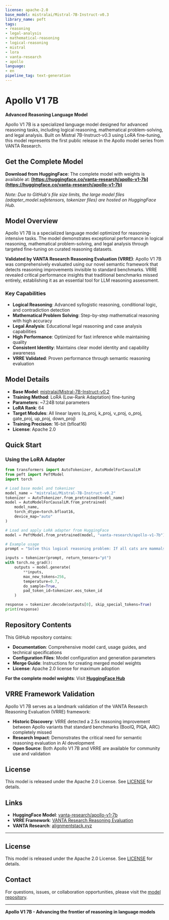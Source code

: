 ```yaml
---
license: apache-2.0
base_model: mistralai/Mistral-7B-Instruct-v0.3
library_name: peft
tags:
- reasoning
- legal-analysis
- mathematical-reasoning
- logical-reasoning
- mistral
- lora
- vanta-research
- apollo
language:
- en
pipeline_tag: text-generation
---
```


# Apollo V1 7B

**Advanced Reasoning Language Model**

Apollo V1 7B is a specialized language model designed for advanced reasoning tasks, including logical reasoning, mathematical problem-solving, and legal analysis. Built on Mistral 7B-Instruct-v0.3 using LoRA fine-tuning, this model represents the first public release in the Apollo model series from VANTA Research.

## **Get the Complete Model**

**Download from HuggingFace**: The complete model with weights is available at:
**[https://huggingface.co/vanta-research/apollo-v1-7b](https://huggingface.co/vanta-research/apollo-v1-7b)**

*Note: Due to GitHub's file size limits, the large model files (adapter_model.safetensors, tokenizer files) are hosted on HuggingFace Hub.*

## Model Overview

Apollo V1 7B is a specialized language model optimized for reasoning-intensive tasks. The model demonstrates exceptional performance in logical reasoning, mathematical problem-solving, and legal analysis through targeted fine-tuning on curated reasoning datasets.

**Validated by VANTA Research Reasoning Evaluation (VRRE)**: Apollo V1 7B was comprehensively evaluated using our novel semantic framework that detects reasoning improvements invisible to standard benchmarks. VRRE revealed critical performance insights that traditional benchmarks missed entirely, establishing it as an essential tool for LLM reasoning assessment.

### Key Capabilities

- **Logical Reasoning**: Advanced syllogistic reasoning, conditional logic, and contradiction detection
- **Mathematical Problem Solving**: Step-by-step mathematical reasoning with high accuracy
- **Legal Analysis**: Educational legal reasoning and case analysis capabilities
- **High Performance**: Optimized for fast inference while maintaining quality
- **Consistent Identity**: Maintains clear model identity and capability awareness
- **VRRE Validated**: Proven performance through semantic reasoning evaluation

## Model Details

- **Base Model**: [mistralai/Mistral-7B-Instruct-v0.2](https://huggingface.co/mistralai/Mistral-7B-Instruct-v0.2)
- **Training Method**: LoRA (Low-Rank Adaptation) fine-tuning
- **Parameters**: ~7.24B total parameters
- **LoRA Rank**: 64
- **Target Modules**: All linear layers (q_proj, k_proj, v_proj, o_proj, gate_proj, up_proj, down_proj)
- **Training Precision**: 16-bit (bfloat16)
- **License**: Apache 2.0

## Quick Start

### Using the LoRA Adapter

```python
from transformers import AutoTokenizer, AutoModelForCausalLM
from peft import PeftModel
import torch

# Load base model and tokenizer
model_name = "mistralai/Mistral-7B-Instruct-v0.2"
tokenizer = AutoTokenizer.from_pretrained(model_name)
model = AutoModelForCausalLM.from_pretrained(
    model_name,
    torch_dtype=torch.bfloat16,
    device_map="auto"
)

# Load and apply LoRA adapter from HuggingFace
model = PeftModel.from_pretrained(model, "vanta-research/apollo-v1-7b")

# Example usage
prompt = "Solve this logical reasoning problem: If all cats are mammals, and Fluffy is a cat, what can we conclude about Fluffy?"

inputs = tokenizer(prompt, return_tensors="pt")
with torch.no_grad():
    outputs = model.generate(
        **inputs,
        max_new_tokens=256,
        temperature=0.7,
        do_sample=True,
        pad_token_id=tokenizer.eos_token_id
    )

response = tokenizer.decode(outputs[0], skip_special_tokens=True)
print(response)
```

## Repository Contents

This GitHub repository contains:
- **Documentation**: Comprehensive model card, usage guides, and technical specifications
- **Configuration Files**: Model configuration and generation parameters
- **Merge Guide**: Instructions for creating merged model weights
- **License**: Apache 2.0 license for maximum adoption

**For the complete model weights**: Visit **[HuggingFace Hub](https://huggingface.co/vanta-research/apollo-v1-7b)**

## VRRE Framework Validation

Apollo V1 7B serves as a landmark validation of the VANTA Research Reasoning Evaluation (VRRE) framework:

- **Historic Discovery**: VRRE detected a 2.5x reasoning improvement between Apollo variants that standard benchmarks (BoolQ, PIQA, ARC) completely missed
- **Research Impact**: Demonstrates the critical need for semantic reasoning evaluation in AI development
- **Open Source**: Both Apollo V1 7B and VRRE are available for community use and validation

## License

This model is released under the Apache 2.0 License. See [LICENSE](./LICENSE) for details.

## Links

- **HuggingFace Model**: [vanta-research/apollo-v1-7b](https://huggingface.co/vanta-research/apollo-v1-7b)
- **VRRE Framework**: [VANTA Research Reasoning Evaluation](https://github.com/vanta-research/reasoning-evaluation)
- **VANTA Research**: [alignmentstack.xyz](https://alignmentstack.xyz)

---

## License

This model is released under the Apache 2.0 License. See [LICENSE](./LICENSE) for details.

## Contact

For questions, issues, or collaboration opportunities, please visit the [model repository](https://huggingface.co/vanta-research/apollo-v1-7b).

---

**Apollo V1 7B - Advancing the frontier of reasoning in language models**
